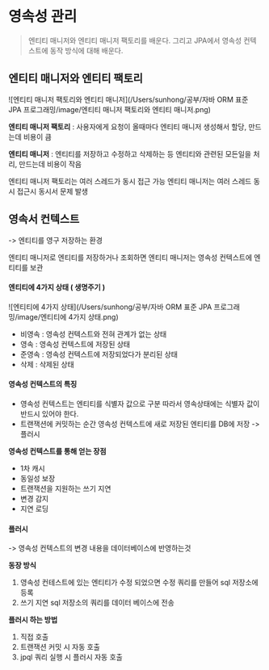 # 영속성 관리

> 엔티티 매니저와 엔티티 매니저 팩토리를 배운다. 그리고 JPA에서 영속성 컨텍스트에 동작 방식에 대해 배운다. 





## 엔티티 매니저와 엔티티 팩토리

![엔티티 매니저 팩토리와 엔티티 매니저](/Users/sunhong/공부/자바 ORM 표준 JPA 프로그래밍/image/엔티티 매니저 팩토리와 엔티티 매니저.png)

**엔티티 매니저 팩토리** : 사용자에게 요청이 올때마다 엔티티 매니저 생성해서 할당, 만드는데 비용이 큼

**엔티티 매니저** : 엔티티를 저장하고 수정하고 삭제하는 등 엔티티와 관련된 모든일을 처리, 만드는데 비용이 작음

엔티티 매니저 팩토리는 여러 스레드가 동시 접근 가능 엔티티 매니저는 여러 스레드 동시 접근시 동시서 문제 발생





## 영속서 컨텍스트

-> 엔티티를 영구 저장하는 환경

엔티티 매니저로 엔티티를 저장하거나 조회하면 엔티티 매니저는 영속성 컨텍스트에 엔티티를 보관



#### 엔티티에 4가지 상태 ( 생명주기 )

![엔티티에 4가지 상태](/Users/sunhong/공부/자바 ORM 표준 JPA 프로그래밍/image/엔티티에 4가지 상태.png)

- 비영속 : 영속성 컨텍스트와 전혀 관계가 없는 상태
- 영속 : 영속성 컨텍스트에 저장된 상태
- 준영속 : 영속성 컨텍스트에 저장되었다가 분리된 상태
- 삭제 : 삭제된 상태



#### 영속성 컨텍스트의 특징

- 영속성 컨텍스트는 엔티티를 식별자 값으로 구분 따라서 영속상태에는 식별자 값이 반드시 있어야 한다.
- 트랜잭션에 커밋하는 순간 영속성 컨텍스트에 새로 저장된 엔티티를 DB에 저장 -> 플러시

**영속성 컨텍스트를 통해 얻는 장점**

- 1차 캐시
- 동일성 보장
- 트랜잭션을 지원하는 쓰기 지연
- 변경 감지
- 지연 로딩



#### 플러시

-> 영속성 컨텍스트의 변경 내용을 데이터베이스에 반영하는것

**동장 방식**

1. 영속성 컨테스트에 있는 엔티티가 수정 되었으면 수정 쿼리를 만들어 sql 저장소에 등록
2. 쓰기 지연 sql 저장소의 쿼리를 데이터 베이스에 전송

**플러시 하는 방법**

1. 직접 호출
2. 트랜잭션 커밋 시 자동 호출
3. jpql 쿼리 실행 시 플러시 자동 호출



